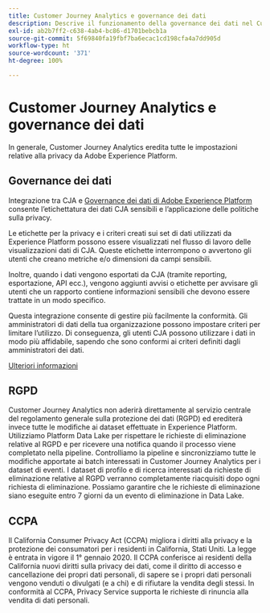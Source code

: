 ```yaml
---
title: Customer Journey Analytics e governance dei dati
description: Descrive il funzionamento della governance dei dati nel Customer Journey Analytics.
exl-id: ab2b7ff2-c638-4ab4-bc86-d1701bebcb1a
source-git-commit: 5f69840fa19fbf7ba6ecac1cd198cfa4a7dd905d
workflow-type: ht
source-wordcount: '371'
ht-degree: 100%

---
```


# Customer Journey Analytics e governance dei dati

In generale, Customer Journey Analytics eredita tutte le impostazioni relative alla privacy da Adobe Experience Platform.

## Governance dei dati

Integrazione tra CJA e [Governance dei dati di Adobe Experience Platform](https://experienceleague.adobe.com/docs/experience-platform/data-governance/home.html?lang=it) consente l’etichettatura dei dati CJA sensibili e l’applicazione delle politiche sulla privacy.

Le etichette per la privacy e i criteri creati sui set di dati utilizzati da Experience Platform possono essere visualizzati nel flusso di lavoro delle visualizzazioni dati di CJA. Queste etichette interrompono o avvertono gli utenti che creano metriche e/o dimensioni da campi sensibili.

Inoltre, quando i dati vengono esportati da CJA (tramite reporting, esportazione, API ecc.), vengono aggiunti avvisi o etichette per avvisare gli utenti che un rapporto contiene informazioni sensibili che devono essere trattate in un modo specifico.

Questa integrazione consente di gestire più facilmente la conformità. Gli amministratori di dati della tua organizzazione possono impostare criteri per limitare l’utilizzo. Di conseguenza, gli utenti CJA possono utilizzare i dati in modo più affidabile, sapendo che sono conformi ai criteri definiti dagli amministratori dei dati.

[Ulteriori informazioni](/help/data-views/data-governance.md)

## RGPD

Customer Journey Analytics non aderirà direttamente al servizio centrale del regolamento generale sulla protezione dei dati (RGPD) ed erediterà invece tutte le modifiche ai dataset effettuate in Experience Platform. Utilizziamo Platform Data Lake per rispettare le richieste di eliminazione relative al RGPD e per ricevere una notifica quando il processo viene completato nella pipeline. Controlliamo la pipeline e sincronizziamo tutte le modifiche apportate ai batch interessati in Customer Journey Analytics per i dataset di eventi. I dataset di profilo e di ricerca interessati da richieste di eliminazione relative al RGPD verranno completamente riacquisiti dopo ogni richiesta di eliminazione. Possiamo garantire che le richieste di eliminazione siano eseguite entro 7 giorni da un evento di eliminazione in Data Lake.

## CCPA

Il California Consumer Privacy Act (CCPA) migliora i diritti alla privacy e la protezione dei consumatori per i residenti in California, Stati Uniti. La legge è entrata in vigore il 1° gennaio 2020.
Il CCPA conferisce ai residenti della California nuovi diritti sulla privacy dei dati, come il diritto di accesso e cancellazione dei propri dati personali, di sapere se i propri dati personali vengono venduti o divulgati (e a chi) e di rifiutare la vendita degli stessi.
In conformità al CCPA, Privacy Service supporta le richieste di rinuncia alla vendita di dati personali.
